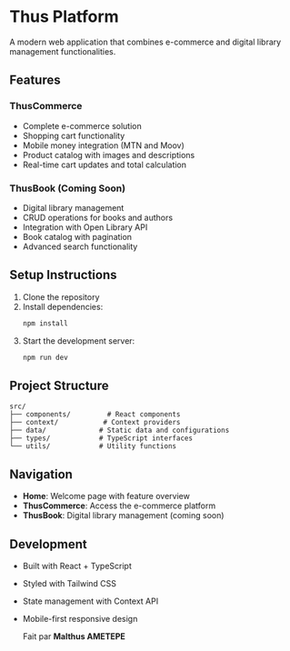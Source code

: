 # Thus Platform

A modern web application that combines e-commerce and digital library management functionalities.

## Features

### ThusCommerce
- Complete e-commerce solution
- Shopping cart functionality
- Mobile money integration (MTN and Moov)
- Product catalog with images and descriptions
- Real-time cart updates and total calculation

### ThusBook (Coming Soon)
- Digital library management
- CRUD operations for books and authors
- Integration with Open Library API
- Book catalog with pagination
- Advanced search functionality

## Setup Instructions

1. Clone the repository
2. Install dependencies:
   ```bash
   npm install
   ```
3. Start the development server:
   ```bash
   npm run dev
   ```

## Project Structure

```
src/
├── components/         # React components
├── context/           # Context providers
├── data/             # Static data and configurations
├── types/            # TypeScript interfaces
└── utils/            # Utility functions
```

## Navigation

- **Home**: Welcome page with feature overview
- **ThusCommerce**: Access the e-commerce platform
- **ThusBook**: Digital library management (coming soon)

## Development

- Built with React + TypeScript
- Styled with Tailwind CSS
- State management with Context API
- Mobile-first responsive design

  Fait par **Malthus AMETEPE**

